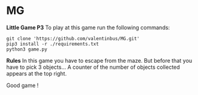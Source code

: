 # MG
**Little Game P3**
To play at this game run the following commands:

    git clone 'https://github.com/valentinbus/MG.git'
    pip3 install -r ./requirements.txt
    python3 game.py

**Rules**
In this game you have to escape from the maze. But before that you have to pick 3 objects...
A counter of the number of objects collected appears at the top right.

Good game !
